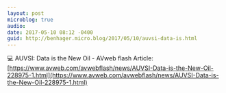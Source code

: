 ```yaml
---
layout: post
microblog: true
audio: 
date: 2017-05-10 08:12 -0400
guid: http://benhager.micro.blog/2017/05/10/auvsi-data-is.html
---
```

💻 AUVSI: Data is the New Oil - AVweb flash Article: [https://www.avweb.com/avwebflash/news/AUVSI-Data-is-the-New-Oil-228975-1.html](https://www.avweb.com/avwebflash/news/AUVSI-Data-is-the-New-Oil-228975-1.html)

